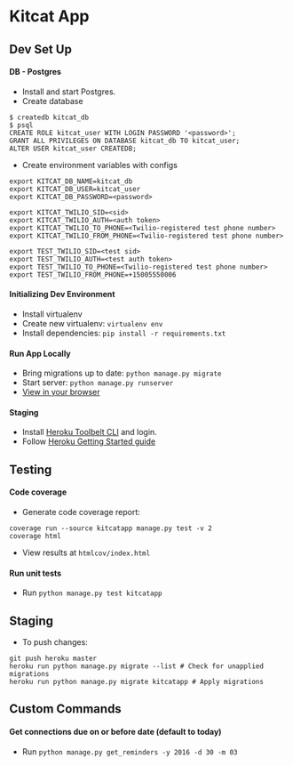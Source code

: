 # Kitcat App

## Dev Set Up

#### DB - Postgres
* Install and start Postgres.
* Create database

```
$ createdb kitcat_db
$ psql
CREATE ROLE kitcat_user WITH LOGIN PASSWORD '<password>';
GRANT ALL PRIVILEGES ON DATABASE kitcat_db TO kitcat_user;
ALTER USER kitcat_user CREATEDB;
```

* Create environment variables with configs

```
export KITCAT_DB_NAME=kitcat_db
export KITCAT_DB_USER=kitcat_user
export KITCAT_DB_PASSWORD=<password>

export KITCAT_TWILIO_SID=<sid>
export KITCAT_TWILIO_AUTH=<auth token>
export KITCAT_TWILIO_TO_PHONE=<Twilio-registered test phone number>
export KITCAT_TWILIO_FROM_PHONE=<Twilio-registered test phone number>

export TEST_TWILIO_SID=<test sid>
export TEST_TWILIO_AUTH=<test auth token>
export TEST_TWILIO_TO_PHONE=<Twilio-registered test phone number>
export TEST_TWILIO_FROM_PHONE=+15005550006
```

#### Initializing Dev Environment

* Install virtualenv
* Create new virtualenv: `virtualenv env`
* Install dependencies: `pip install -r requirements.txt`

#### Run App Locally

* Bring migrations up to date: `python manage.py migrate`
* Start server: `python manage.py runserver`
* [View in your browser](http://127.0.0.1:8000/)

#### Staging
* Install [Heroku Toolbelt CLI](https://toolbelt.heroku.com/) and login.
* Follow [Heroku Getting Started guide](https://devcenter.heroku.com/articles/getting-started-with-python#introduction)

## Testing

#### Code coverage

* Generate code coverage report:
```
coverage run --source kitcatapp manage.py test -v 2
coverage html
```
* View results at `htmlcov/index.html`

#### Run unit tests
* Run `python manage.py test kitcatapp`

## Staging
* To push changes:
```
git push heroku master
heroku run python manage.py migrate --list # Check for unapplied migrations
heroku run python manage.py migrate kitcatapp # Apply migrations
```

## Custom Commands

#### Get connections due on or before date (default to today)
* Run `python manage.py get_reminders -y 2016 -d 30 -m 03`
